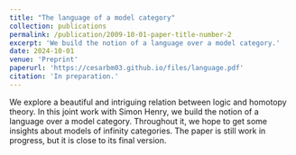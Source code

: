 ```yaml
---
title: "The language of a model category"
collection: publications
permalink: /publication/2009-10-01-paper-title-number-2
excerpt: 'We build the notion of a language over a model category.'
date: 2024-10-01
venue: 'Preprint'
paperurl: 'https://cesarbm03.github.io/files/language.pdf'
citation: 'In preparation.'
---
```


 We explore a beautiful and intriguing relation between logic and homotopy theory. In this joint work with Simon Henry, we build the notion of a language over a model category. Throughout it, we hope to get some insights about models of infinity categories. The paper is still work in progress, but it is close to its final version.
